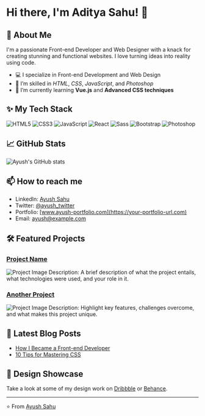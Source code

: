 # Hi there, I'm Aditya Sahu! 👋

## 🚀 About Me

I'm a passionate Front-end Developer and Web Designer with a knack for creating stunning and functional websites. I love turning ideas into reality using code.

* 💻 I specialize in Front-end Development and Web Design
* 🎨 I’m skilled in *HTML*, *CSS*, *JavaScript*, and *Photoshop*
* 🌱 I’m currently learning **Vue.js** and **Advanced CSS techniques**

## ✨ My Tech Stack

![HTML5](https://img.shields.io/badge/html5-%23E34F26.svg?style=for-the-badge&logo=html5&logoColor=white)
![CSS3](https://img.shields.io/badge/css3-%231572B6.svg?style=for-the-badge&logo=css3&logoColor=white)
![JavaScript](https://img.shields.io/badge/javascript-%23323330.svg?style=for-the-badge&logo=javascript&logoColor=%23F7DF1E)
![React](https://img.shields.io/badge/react-%2320232a.svg?style=for-the-badge&logo=react&logoColor=%2361DAFB)
![Sass](https://img.shields.io/badge/Sass-%23CC6699.svg?style=for-the-badge&logo=sass&logoColor=white)
![Bootstrap](https://img.shields.io/badge/Bootstrap-%23563D7C.svg?style=for-the-badge&logo=bootstrap&logoColor=white)
![Photoshop](https://img.shields.io/badge/Adobe%20Photoshop-%2331A8FF.svg?style=for-the-badge&logo=adobephotoshop&logoColor=white)

## 📈 GitHub Stats

![Ayush's GitHub stats](https://github-readme-stats.vercel.app/api?username=your-github-username&show_icons=true&theme=radical)

## 📫 How to reach me

* LinkedIn: [Ayush Sahu](https://www.linkedin.com/in/your-linkedin-url)
* Twitter: [@ayush_twitter](https://twitter.com/your-twitter-handle)
* Portfolio: [www.ayush-portfolio.com](https://your-portfolio-url.com)
* Email: [ayush@example.com](mailto:ayush@example.com)

## 🛠️ Featured Projects

### [Project Name](https://project-url.com)
![Project Image](https://your-image-url-here.com/project-image.png)
Description: A brief description of what the project entails, what technologies were used, and your role in it.

### [Another Project](https://another-project-url.com)
![Project Image](https://your-image-url-here.com/another-project-image.png)
Description: Highlight key features, challenges overcome, and what makes this project unique.

## 📝 Latest Blog Posts

<!-- BLOG-POST-LIST:START -->
- [How I Became a Front-end Developer](https://your-blog-url.com)
- [10 Tips for Mastering CSS](https://your-blog-url.com)
<!-- BLOG-POST-LIST:END -->

## 🎨 Design Showcase

Take a look at some of my design work on [Dribbble](https://dribbble.com/your-username) or [Behance](https://www.behance.net/your-username).

---

⭐️ From [Ayush Sahu](https://github.com/your-github-username)
